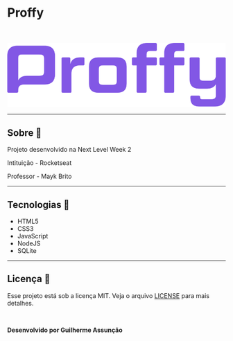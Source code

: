 # Proffy

<br>
<br>

<div align="center">
  <img src="public/images/logo-purple.svg" alt="Proffy">
</div>

---

## Sobre :bookmark_tabs:

Projeto desenvolvido na Next Level Week 2

Intituição - Rocketseat

Professor - Mayk Brito

---

## Tecnologias :hammer:

- HTML5
- CSS3
- JavaScript
- NodeJS
- SQLite

---

## Licença :green_book:

Esse projeto está sob a licença MIT. Veja o arquivo [LICENSE](LICENSE) para mais detalhes.

<br>

**Desenvolvido por Guilherme Assunção**